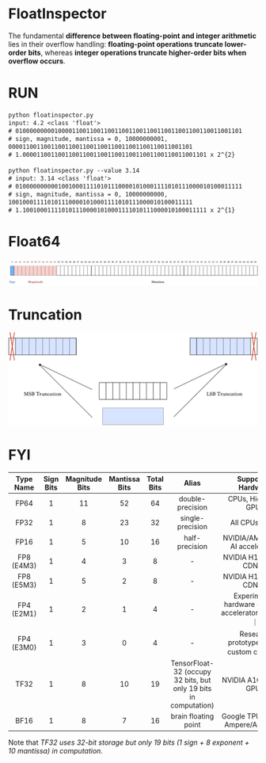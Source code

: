 # FloatInspector
The fundamental **difference between floating-point and integer arithmetic** lies in their overflow handling: **floating-point operations truncate lower-order bits**, whereas **integer operations truncate higher-order bits when overflow occurs**.

# RUN
```shell
python floatinspector.py
input: 4.2 <class 'float'>
# 0100000000010000110011001100110011001100110011001100110011001101
# sign, magnitude, mantissa = 0, 10000000001, 0000110011001100110011001100110011001100110011001101
# 1.0000110011001100110011001100110011001100110011001101 x 2^{2}

python floatinspector.py --value 3.14
# input: 3.14 <class 'float'>
# 0100000000001001000111101011100001010001111010111000010100011111
# sign, magnitude, mantissa = 0, 10000000000, 1001000111101011100001010001111010111000010100011111
# 1.1001000111101011100001010001111010111000010100011111 x 2^{1}
```

# Float64
![image](https://github.com/lulinpeng/FloatInspector/blob/main/resources/float64.png)

# Truncation
![image](https://github.com/lulinpeng/FloatInspector/blob/main/resources/truncation.png)

# FYI
| Type Name | Sign Bits | Magnitude Bits |	Mantissa Bits | Total Bits | Alias | Supported Hardware |
|:--------:| :---------: | :---------:|:--------:| :--------: |  :--------: |  :--------: |
|FP64 | 1 | 11 | 52 | 64| double-precision | CPUs, High-end GPUs | 
|FP32 | 1 | 8 | 23 | 32| single-precision | All CPUs/GPUs |
|FP16 | 1 | 5 | 10 | 16| half-precision | NVIDIA/AMD GPUs, AI accelerators | 
|FP8 (E4M3) | 1 | 4 | 3 | 8| - | NVIDIA H100, AMD CDNA3 |
|FP8 (E5M3) | 1 | 5 | 2 | 8| - | NVIDIA H100, AMD CDNA3 | 
|FP4 (E2M1) | 1 | 2 | 1 | 4| - | Experimental hardware (some AI accelerators/FPGAs) ｜
|FP4 (E3M0) | 1 | 3 | 0 | 4| - | Research prototypes (e.g., custom chips) ｜
|TF32 | 1 | 8 | 10 | 19| TensorFloat-32 (occupy 32 bits, but only 19 bits in computation)| NVIDIA A100, H100 GPUs | 
|BF16 | 1 | 8 | 7 | 16| brain floating point | Google TPU, NVIDIA Ampere/Ada GPUs | 

Note that *TF32 uses 32-bit storage but only 19 bits (1 sign + 8 exponent + 10 mantissa) in computation.*

